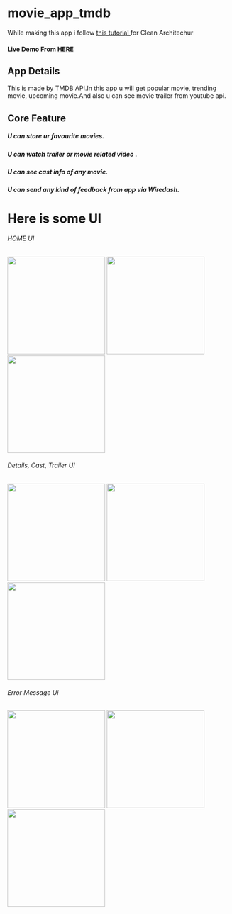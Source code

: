 # movie_app_tmdb
<p>While making this app i follow <a href="https://youtube.com/playlist?list=PL342JVRNQxEAcQdnNeN0JmMzfcm6VtLxS">this tutorial  </a> for Clean Architechur</p>

<h4>Live Demo From <a href="https://movie-details-app.web.app/"> HERE </a> </h4>
  
<h2>App Details </h2>
This is made by TMDB API.In this app u will get popular movie, trending movie, upcoming movie.And also u can see movie trailer from youtube api. 
<h2> Core Feature </h2>
<h5>U can store ur favourite movies.</h5>
<h5>U can watch trailer or movie related video .</h5>
<h5>U can see cast info of any movie.</h5>
<h5>U can send any kind of feedback from app via Wiredash.</h5>


<h1> Here is some UI  </h1>

<h6>HOME UI </h6>
<p  align="left">
  <img src="https://user-images.githubusercontent.com/73518920/141366095-d6e302ea-abde-456b-a84f-89042d2785d4.jpg" width="220"/>
  <img src="https://user-images.githubusercontent.com/73518920/141366180-3f7ea8d9-735c-4c62-a07f-d7aabb4bc777.jpg" width="220" />
  <img src="https://user-images.githubusercontent.com/73518920/141366233-24b97f1d-a57d-48ca-b764-c6f710301bda.jpg" width="220" />
</p>

<h6>Details, Cast, Trailer UI </h6>
<p  align="left">
  <img src="https://user-images.githubusercontent.com/73518920/141366431-eea38658-1480-42e8-adf2-e84e7eb0e14e.jpg" width="220"/>
  <img src="https://user-images.githubusercontent.com/73518920/141366449-496d07b7-562e-452f-8804-f3fcdac772cd.jpg" width="220" />
  <img src="https://user-images.githubusercontent.com/73518920/141366464-33ec6b80-5369-4d79-960a-96226b0ceb69.jpg" width="220" />
</p>

<h6>Error Message Ui </h6>
<p  align="left">
  <img src="https://user-images.githubusercontent.com/73518920/141366795-81c3dcae-37c5-4d5a-85c6-6c94ad4461fe.jpg" width="220"/>
  <img src="https://user-images.githubusercontent.com/73518920/141366813-7c9a4eb9-b4a0-4b22-a911-fa32595dc457.jpg" width="220" />
  <img src="https://user-images.githubusercontent.com/73518920/141366821-9bd5843f-06f7-46d8-aaa7-a9854319d70f.jpg" width="220" />
</p>
